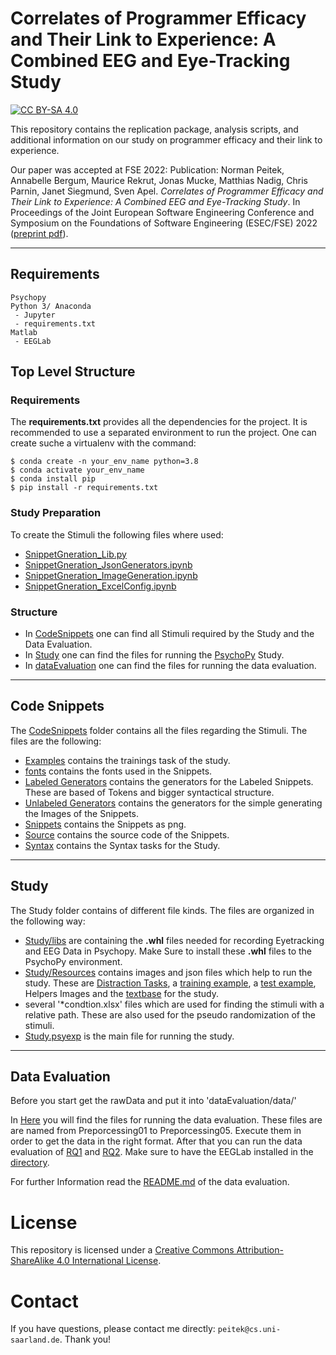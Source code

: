# Correlates of Programmer Efficacy and Their Link to Experience: A Combined EEG and Eye-Tracking Study

[![CC BY-SA 4.0][cc-by-sa-shield]][cc-by-sa]

This repository contains the replication package, analysis scripts, and additional information on our study on programmer efficacy and their link to experience.

Our paper was accepted at FSE 2022: Publication: Norman Peitek, Annabelle Bergum, Maurice Rekrut, Jonas Mucke, Matthias Nadig, Chris Parnin, Janet Siegmund, Sven Apel. *Correlates of Programmer Efficacy and Their Link to Experience: A Combined EEG and Eye-Tracking Study*. In Proceedings of the Joint European Software Engineering Conference and Symposium on the Foundations of Software Engineering (ESEC/FSE) 2022 ([preprint pdf](https://www.se.cs.uni-saarland.de/publications/docs/PBR+22.pdf)).

---

## Requirements

```
Psychopy
Python 3/ Anaconda
 - Jupyter
 - requirements.txt
Matlab
 - EEGLab
```

## Top Level Structure

### Requirements

The **requirements.txt** provides all the dependencies for the project.
It is recommended to use a separated environment to run the project. One can create suche a virtualenv with the command:

```properties
$ conda create -n your_env_name python=3.8
$ conda activate your_env_name
$ conda install pip
$ pip install -r requirements.txt
```

### Study Preparation

To create the Stimuli the following files where used:
- [SnippetGneration_Lib.py](SnippetGneration_Lib.py)
- [SnippetGneration_JsonGenerators.ipynb](SnippetGneration_JsonGenerators.ipynb)
- [SnippetGneration_ImageGeneration.ipynb](SnippetGneration_ImageGeneration.ipynb)
- [SnippetGneration_ExcelConfig.ipynb](SnippetGneration_ExcelConfig.ipynb)

### Structure

- In [CodeSnippets](CodeSnippets) one can find all Stimuli required by the Study and the Data Evaluation.
- In [Study](Study) one can find the files for running the [PsychoPy](https://www.psychopy.org/) Study.
- In [dataEvaluation](dataEvaluation) one can find the files for running the data evaluation.

---

## Code Snippets

The [CodeSnippets](CodeSnippets) folder contains all the files regarding the Stimuli. The files are the following:
- [Examples](CodeSnippets/Examples) contains the trainings task of the study.
- [fonts](CodeSnippets/fonts) contains the fonts used in the Snippets.
- [Labeled Generators](CodeSnippets/Generators_Labeled) contains the generators for the Labeled Snippets. These are based of Tokens and bigger syntactical structure.
- [Unlabeled Generators](CodeSnippets/Generators_Raw) contains the generators for the simple generating the Images of the Snippets.
- [Snippets](CodeSnippets/Snippets) contains the Snippets as png.
- [Source](CodeSnippets/Source) contains the source code of the Snippets.
- [Syntax](CodeSnippets/Syntax) contains the Syntax tasks for the Study.

---

## Study

The Study folder contains of different file kinds. The files are organized in the following way:
- [Study/libs](Study/libs) are containing the **.whl** files needed for recording Eyetracking and EEG Data in Psychopy. Make Sure to install these **.whl** files to the PsychoPy environment.
- [Study/Resources](Study/Resources) contains images and json files which help to run the study. These are [Distraction Tasks](Study/Resources/DistractionTasks), a [training example](Study/Resources/TrainingExample), a [test example](Study/Resources/Intro), Helpers Images and the [textbase](Study/Resources/textbase.json) for the study. 
- several '*condtion.xlsx' files which are used for finding the stimuli with a relative path. These are also used for the pseudo randomization of the stimuli.
- [Study.psyexp](Study/Study.psyexp) is the main file for running the study.

---

## Data Evaluation

Before you start get the rawData and put it into 'dataEvaluation/data/'

In [Here](dataEvaluation) you will find the files for running the data evaluation. These files are are named from Preporcessing01 to Preporcessing05.
Execute them in order to get the data in the right format. After that you can run the data evaluation of [RQ1](dataEvaluation/RQ1_Eyetracking.ipynb) and [RQ2](dataEvaluation/RQ2_EEG.ipynb).
Make sure to have the EEGLab installed in the [directory](dataEvaluation).

For further Information read the [README.md](dataEvaluation/README.md) of the data evaluation.

# License

This repository is licensed under a
[Creative Commons Attribution-ShareAlike 4.0 International License][cc-by-sa].

[cc-by-sa]: http://creativecommons.org/licenses/by-sa/4.0/
[cc-by-sa-shield]: https://img.shields.io/badge/License-CC%20BY--SA%204.0-lightgrey.svg

# Contact

If you have questions, please contact me directly: `peitek@cs.uni-saarland.de`. Thank you!
